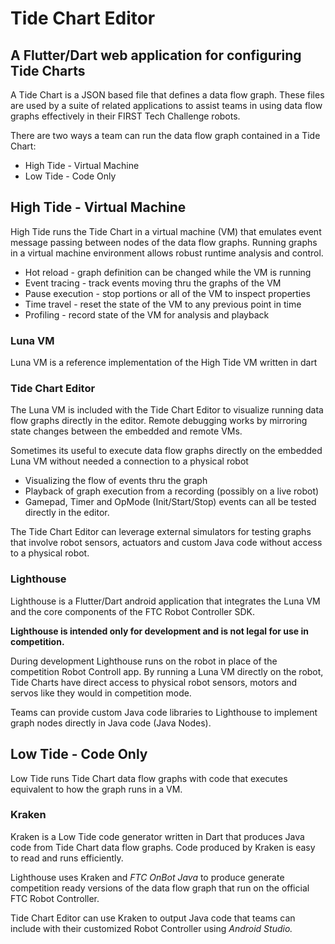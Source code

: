 # Tide Chart Editor
## A Flutter/Dart web application for configuring Tide Charts

A Tide Chart is a JSON based file that defines a data flow graph. These  files are used by a suite of related applications to assist teams in using data flow graphs effectively in their FIRST Tech Challenge robots.

There are two ways a team can run the data flow graph contained in a Tide Chart:
* High Tide - Virtual Machine
* Low Tide - Code Only

## High Tide - Virtual Machine

High Tide runs the Tide Chart in a virtual machine (VM) that emulates event message passing between nodes of the data flow graphs. Running graphs in a virtual machine environment allows robust runtime analysis and control. 

* Hot reload - graph definition can be changed while the VM is running
* Event tracing - track events moving thru the graphs of the VM 
* Pause execution - stop portions or all of the VM to inspect properties
* Time travel - reset the state of the VM to any previous point in time
* Profiling - record state of the VM for analysis and playback

### Luna VM

Luna VM is a reference implementation of the High Tide VM written in dart

### Tide Chart Editor

The Luna VM is included with the Tide Chart Editor to visualize running data flow graphs directly in the editor.  Remote debugging works by mirroring state changes between the embedded and remote VMs. 

Sometimes its useful to execute data flow graphs directly on the embedded Luna VM without needed a connection to a physical robot
* Visualizing the flow of events thru the graph
* Playback of graph execution from a recording (possibly on a live robot)
* Gamepad, Timer and OpMode (Init/Start/Stop) events can all be tested directly in the editor.

The Tide Chart Editor can leverage external simulators for testing graphs that involve robot sensors, actuators and custom Java code without access to a physical robot.

### Lighthouse

Lighthouse is a Flutter/Dart android application that integrates the Luna VM and the core components of the FTC Robot Controller SDK.

**Lighthouse is intended only for development and is not legal for use in competition.**

During development Lighthouse runs on the robot in place of the competition Robot Controll app. By running a Luna VM directly on the robot, Tide Charts have direct access to physical robot sensors, motors and servos like they would in competition mode.

Teams can provide custom Java code libraries to Lighthouse to implement graph nodes directly in Java code (Java Nodes).

## Low Tide - Code Only

Low Tide runs Tide Chart data flow graphs with code that executes equivalent to how the graph runs in a VM.

### Kraken

Kraken is a Low Tide code generator written in Dart that produces Java code from Tide Chart data flow graphs. Code produced by Kraken is easy to read and runs efficiently.

Lighthouse uses Kraken and *FTC OnBot Java* to produce generate competition ready versions of the data flow graph that run on the official FTC Robot Controller.

Tide Chart Editor can use Kraken to output Java code that teams can include with their customized Robot Controller using *Android Studio.*
